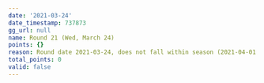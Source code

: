 ```yaml
---
date: '2021-03-24'
date_timestamp: 737873
gg_url: null
name: Round 21 (Wed, March 24)
points: {}
reason: Round date 2021-03-24, does not fall within season (2021-04-01 to 2021-10-01)
total_points: 0
valid: false
---
```

